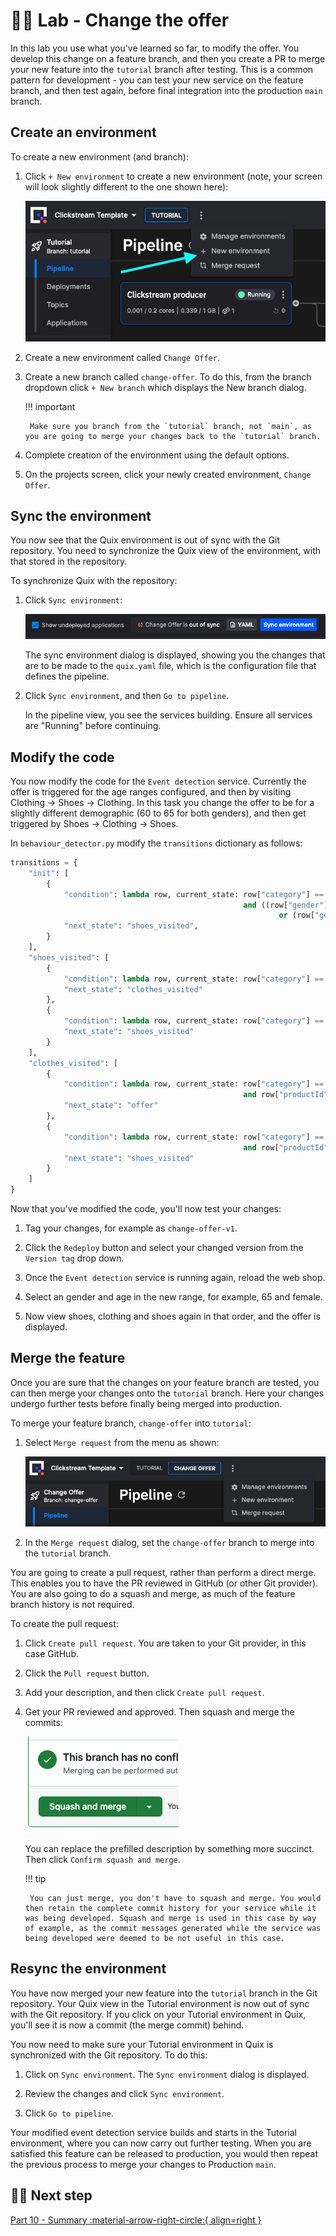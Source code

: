 # 👩‍🔬 Lab - Change the offer

In this lab you use what you've learned so far, to modify the offer. You develop this change on a feature branch, and then you create a PR to merge your new feature into the `tutorial` branch after testing. This is a common pattern for development - you can test your new service on the feature branch, and then test again, before final integration into the production `main` branch.

## Create an environment

To create a new environment (and branch):

1. Click `+ New environment` to create a new environment (note, your screen will look slightly different to the one shown here):

    ![New environment](./images/new-environment.png)

2. Create a new environment called `Change Offer`.

3. Create a new branch called `change-offer`. To do this, from the branch dropdown click `+ New branch` which displays the New branch dialog.

    !!! important

        Make sure you branch from the `tutorial` branch, not `main`, as you are going to merge your changes back to the `tutorial` branch.

4. Complete creation of the environment using the default options.

5. On the projects screen, click your newly created environment, `Change Offer`.

## Sync the environment

You now see that the Quix environment is out of sync with the Git repository. You need to synchronize the Quix view of the environment, with that stored in the repository. 

To synchronize Quix with the repository:

1. Click `Sync environment`:

    ![Sync environment](./images/sync-environment.png)

    The sync environment dialog is displayed, showing you the changes that are to be made to the `quix.yaml` file, which is the configuration file that defines the pipeline.

2. Click `Sync environment`, and then `Go to pipeline`. 

    In the pipeline view, you see the services building. Ensure all services are "Running" before continuing.

## Modify the code

You now modify the code for the `Event detection` service. Currently the offer is triggered for the age ranges configured, and then by visiting Clothing -> Shoes -> Clothing. In this task you change the offer to be for a slightly different demographic (60 to 65 for both genders), and then get triggered by Shoes -> Clothing -> Shoes.

In `behaviour_detector.py` modify the `transitions` dictionary as follows:

``` python
transitions = {
    "init": [
        {
            "condition": lambda row, current_state: row["category"] == "shoes"
                                                    and ((row["gender"] == "M" and 60 <= row["age"] <= 65)
                                                            or (row["gender"] == "F" and 60 <= row["age"] <= 65)),
            "next_state": "shoes_visited",
        }
    ],
    "shoes_visited": [
        {
            "condition": lambda row, current_state: row["category"] == "clothing",
            "next_state": "clothes_visited"
        },
        {
            "condition": lambda row, current_state: row["category"] == "shoes",
            "next_state": "shoes_visited"
        }
    ],
    "clothes_visited": [
        {
            "condition": lambda row, current_state: row["category"] == "shoes"
                                                    and row["productId"] != current_state["rows"][0]["productId"],
            "next_state": "offer"
        },
        {
            "condition": lambda row, current_state: row["category"] == "shoes"
                                                    and row["productId"] == current_state["rows"][0]["productId"],
            "next_state": "shoes_visited"
        }
    ]
}
```

Now that you've modified the code, you'll now test your changes:

1. Tag your changes, for example as `change-offer-v1`.

2. Click the `Redeploy` button and select your changed version from the `Version tag` drop down.

3. Once the `Event detection` service is running again, reload the web shop. 

4. Select an gender and age in the new range, for example, 65 and female.

5. Now view shoes, clothing and shoes again in that order, and the offer is displayed.

## Merge the feature

Once you are sure that the changes on your feature branch are tested, you can then merge your changes onto the `tutorial` branch. Here your changes undergo further tests before finally being merged into production. 

To merge your feature branch, `change-offer` into `tutorial`:

1. Select `Merge request` from the menu as shown:

    ![Merge request menu](./images/merge-request-menu.png)

2. In the `Merge request` dialog, set the `change-offer` branch to merge into the `tutorial` branch.

You are going to create a pull request, rather than perform a direct merge. This enables you to have the PR reviewed in GitHub (or other Git provider). You are also going to do a squash and merge, as much of the feature branch history is not required.

To create the pull request:

1. Click `Create pull request`. You are taken to your Git provider, in this case GitHub.

2. Click the `Pull request` button.

3. Add your description, and then click `Create pull request`.

4. Get your PR reviewed and approved. Then squash and merge the commits:

    ![Squash and merge](./images/squash-and-merge.png)

    You can replace the prefilled description by something more succinct. Then click `Confirm squash and merge`.

    !!! tip

        You can just merge, you don't have to squash and merge. You would then retain the complete commit history for your service while it was being developed. Squash and merge is used in this case by way of example, as the commit messages generated while the service was being developed were deemed to be not useful in this case.

## Resync the environment

You have now merged your new feature into the `tutorial` branch in the Git repository. Your Quix view in the Tutorial environment is now out of sync with the Git repository. If you click on your Tutorial environment in Quix, you'll see it is now a commit (the merge commit) behind.

You now need to make sure your Tutorial environment in Quix is synchronized with the Git repository. To do this:

1. Click on `Sync environment`. The `Sync environment` dialog is displayed.

2. Review the changes and click `Sync environment`.

3. Click `Go to pipeline`.

Your modified event detection service builds and starts in the Tutorial environment, where you can now carry out further testing. When you are satisfied this feature can be released to production, you would then repeat the previous process to merge your changes to Production `main`.

## 🏃‍♀️ Next step

[Part 10 - Summary :material-arrow-right-circle:{ align=right }](summary.md)
 


